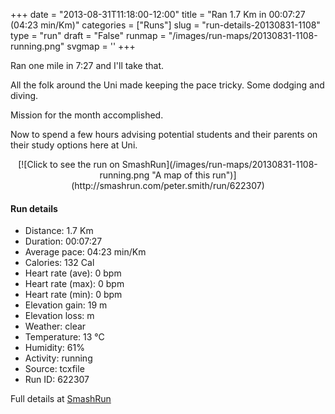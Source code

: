 +++
date = "2013-08-31T11:18:00-12:00"
title = "Ran 1.7 Km in 00:07:27 (04:23 min/Km)"
categories = ["Runs"]
slug = "run-details-20130831-1108"
type = "run"
draft = "False"
runmap = "/images/run-maps/20130831-1108-running.png"
svgmap = '<polyline points="8 100, 9 96, 10 95, 11 94, 11 92, 12 89, 12 88, 12 87, 13 85, 13 84, 13 83, 14 81, 14 80, 15 79, 17 77, 17 76, 18 75, 19 73, 22 68, 23 67, 23 66, 25 63, 25 62, 27 60, 28 59, 28 57, 29 56, 30 55, 30 54, 31 52, 32 51, 33 50, 34 49, 35 48, 35 47, 35 46, 36 45, 36 43, 37 42, 38 41, 39 40, 40 38, 42 37, 43 36, 46 34, 47 33, 50 31, 51 30, 51 29, 53 28, 54 27, 54 26, 55 24, 56 23, 57 22, 58 21, 59 20, 59 19, 73 11, 73 10, 74 9, 75 8, 76 7, 77 6, 81 4, 82 3, 82 1, 83 0, 84 0, 85 1, 87 3, 88 4, 89 5, 90 6, 91 8, 91 9, 92 11">'
+++

Ran one mile in 7:27 and I'll take that. 

All the folk around the Uni made keeping the pace tricky. Some dodging and diving. 

Mission for the month accomplished. 

Now to spend a few hours advising potential students and their parents on their study options here at Uni. 



<!--more-->

<center>
[![Click to see the run on SmashRun](/images/run-maps/20130831-1108-running.png "A map of this run")](http://smashrun.com/peter.smith/run/622307)
</center>

#### Run details

* Distance: 1.7 Km
* Duration: 00:07:27
* Average pace: 04:23 min/Km
* Calories: 132 Cal
* Heart rate (ave): 0 bpm
* Heart rate (max): 0 bpm
* Heart rate (min): 0 bpm
* Elevation gain: 19 m
* Elevation loss:  m
* Weather: clear
* Temperature: 13 &deg;C
* Humidity: 61%
* Activity: running
* Source: tcxfile
* Run ID: 622307

Full details at [SmashRun](http://smashrun.com/peter.smith/run/622307)